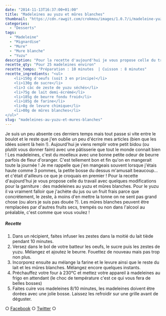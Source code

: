 ```yaml
---
date: "2014-11-13T16:37:00+01:00"
title: "Madeleines au yuzu et mûres blanches"
thumbnail: "https://cdn.rawgit.com/crokmou/images/1.0.7/i/madeleine-yuzu-mure-blanche-recette-crokmou-blog-culinaire.jpg"
categories:
  - "Desserts"
tags:
  - "Madeleine"
  - "Mignardise"
  - "Mure"
  - "Mure blanche"
  - "Yuzu"
description: "Pour la recette d'aujourd'hui je vous propose celle du travail avec quelques modifications pour la garniture : des madeleines au yuzu et mûres blanches."
recette_qty: "Pour 25 madeleines environ"
recette_temps: "Préparation : 10 minutes  | Cuisson : 8 minutes"
recette_ingredients: "<ul>
	<li>150g d'oeufs (soit 3 en principe)</li>
	<li>130g de sucre</li>
	<li>3 càc de zeste de yuzu séchés</li>
	<li>75g de lait demi-écrémé</li>
	<li>185g de beurre fondu froid</li>
	<li>185g de farine</li>
	<li>8g de levure chimique</li>
	<li>80g de mûres blanches</li>
</ul>"
slug: "madeleines-au-yuzu-et-mures-blanches"
---
```


Je suis un peu absente ces derniers temps mais tout passe si vite entre le boulot et le reste que j'en oublie un peu d'écrire mes articles (bien que les idées soient là hein !). Aujourd'hui je viens remplir votre petit bidou (ou plutôt vous donner faim) avec une pâtisserie que tout le monde connait bien ! Les madeleines, c'est du moelleux avec une bonne petite odeur de beurre parfois de fleur d'oranger. C'est tellement bon et fin qu'on en mangerait toute la journée ! Je me rappelle que j'en mangeais souvent lorsque j'étais haute comme 3 pommes, la petite bosse du dessus m'amusait beaucoup... et c'était d'ailleurs ce que je croquais en premier ! Pour la recette d'aujourd'hui je vous propose celle du travail avec quelques modifications pour la garniture : des madeleines au yuzu et mûres blanches. Pour le yuzu il va vraiment falloir que j'achète du jus ou un fruit frais parce que concrètement, le zeste, à moins d'en mettre la tonne on ne sent pas grand chose (ou alors je suis pas douée ?). Les mûres blanches peuvent être remplacées par d'autres fruits secs, trempés ou non dans l'alcool au préalable, c'est comme que vous voulez !

##### Recette

1.  Dans un récipient, faites infuser les zestes dans la moitié du lait tiède pendant 10 minutes.
2.  Versez dans le bol de votre batteur les oeufs, le sucre puis les zestes de yuzu. Mélangez et ajoutez le beurre. Fouettez de nouveau mais pas trop non plus.
3.  Incorporez ensuite au mélange la farine et le levure ainsi que le reste du lait et les mûres blanches. Mélangez encore quelques instants.
4.  Préchauffez votre four à 230°C et mettez votre appareil à madeleines au frigo en attendant (le choc de température c'est ce qui vous fera de belles bosses)
5.  Faites cuire vos madeleines 8/10 minutes, les madeleines doivent être dorées avec une jolie bosse. Laissez les refroidir sur une grille avant de déguster.

○ [Facebook](https://www.facebook.com/crokmou.blog) ○ [Twitter](https://twitter.com/Crokmou) ○
